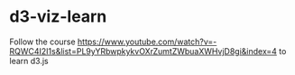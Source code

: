 # d3-viz-learn
Follow the course https://www.youtube.com/watch?v=-RQWC4I2I1s&list=PL9yYRbwpkykvOXrZumtZWbuaXWHvjD8gi&index=4 to learn d3.js

